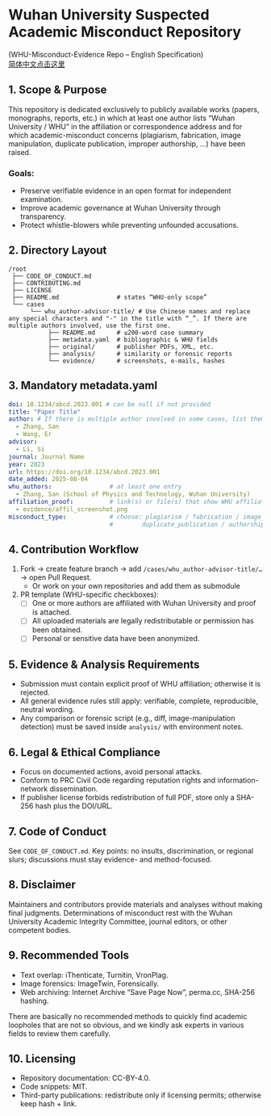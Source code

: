 # Wuhan University Suspected Academic Misconduct Repository  
(WHU-Misconduct-Evidence Repo – English Specification)  
[简体中文点击这里](README_ZH.md)  


## 1. Scope & Purpose  
This repository is dedicated exclusively to publicly available works (papers, monographs, reports, etc.) in which at least one author lists “Wuhan University / WHU” in the affiliation or correspondence address and for which academic-misconduct concerns (plagiarism, fabrication, image manipulation, duplicate publication, improper authorship, …) have been raised.  

### Goals:  
- Preserve verifiable evidence in an open format for independent examination.  
- Improve academic governance at Wuhan University through transparency.  
- Protect whistle-blowers while preventing unfounded accusations.  


## 2. Directory Layout  
```
/root
 ├── CODE_OF_CONDUCT.md
 ├── CONTRIBUTING.md
 ├── LICENSE
 ├── README.md                # states “WHU-only scope”
 └── cases
      └── whu_author-advisor-title/ # Use Chinese names and replace any special characters and "-" in the title with “_”. If there are multiple authors involved, use the first one.
           ├── README.md      # ≤200-word case summary
           ├── metadata.yaml  # bibliographic & WHU fields
           ├── original/      # publisher PDFs, XML, etc.
           ├── analysis/      # similarity or forensic reports
           └── evidence/      # screenshots, e-mails, hashes
```  


## 3. Mandatory metadata.yaml  
```yaml
doi: 10.1234/abcd.2023.001 # can be null if not provided
title: "Paper Title"
author: # If there is multiple author involved in some cases, list them all but only show the WHU-affiliated authors in the whu_authors field
  - Zhang, San
  - Wang, Er
advisor:
  - Li, Si
journal: Journal Name
year: 2023
url: https://doi.org/10.1234/abcd.2023.001
date_added: 2025-08-04
whu_authors:                # at least one entry
  - Zhang, San (School of Physics and Technology, Wuhan University)
affiliation_proof:          # link(s) or file(s) that show WHU affiliation
  - evidence/affil_screenshot.png
misconduct_type:            # choose: plagiarism / fabrication / image_manipulation /
                            #        duplicate_publication / authorship / other
```  


## 4. Contribution Workflow  
1. Fork → create feature branch → add `/cases/whu_author-advisor-title/…` → open Pull Request.  
   - Or work on your own repositories and add them as submodule  
2. PR template (WHU-specific checkboxes):  
   - ☐ One or more authors are affiliated with Wuhan University and proof is attached.  
   - ☐ All uploaded materials are legally redistributable or permission has been obtained.  
   - ☐ Personal or sensitive data have been anonymized.  


## 5. Evidence & Analysis Requirements  
- Submission must contain explicit proof of WHU affiliation; otherwise it is rejected.  
- All general evidence rules still apply: verifiable, complete, reproducible, neutral wording.  
- Any comparison or forensic script (e.g., diff, image-manipulation detection) must be saved inside `analysis/` with environment notes.  


## 6. Legal & Ethical Compliance  
- Focus on documented actions, avoid personal attacks.  
- Conform to PRC Civil Code regarding reputation rights and information-network dissemination.  
- If publisher license forbids redistribution of full PDF, store only a SHA-256 hash plus the DOI/URL.  


## 7. Code of Conduct  
See `CODE_OF_CONDUCT.md`. Key points: no insults, discrimination, or regional slurs; discussions must stay evidence- and method-focused.  


## 8. Disclaimer  
Maintainers and contributors provide materials and analyses without making final judgments. Determinations of misconduct rest with the Wuhan University Academic Integrity Committee, journal editors, or other competent bodies.  


## 9. Recommended Tools
- Text overlap: iThenticate, Turnitin, VronPlag.  
- Image forensics: ImageTwin, Forensically.  
- Web archiving: Internet Archive “Save Page Now”, perma.cc, SHA-256 hashing.  

There are basically no recommended methods to quickly find academic loopholes that are not so obvious, and we kindly ask experts in various fields to review them carefully.  


## 10. Licensing  
- Repository documentation: CC-BY-4.0.  
- Code snippets: MIT.  
- Third-party publications: redistribute only if licensing permits; otherwise keep hash + link.

